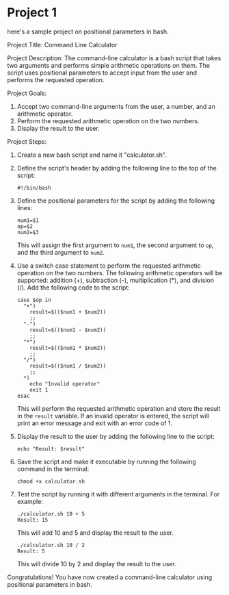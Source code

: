 # Project 1

here's a sample project on positional parameters in bash.

Project Title: Command Line Calculator

Project Description: The command-line calculator is a bash script that takes two arguments and performs simple arithmetic operations on them. The script uses positional parameters to accept input from the user and performs the requested operation.

Project Goals:

1. Accept two command-line arguments from the user, a number, and an arithmetic operator.
2. Perform the requested arithmetic operation on the two numbers.
3. Display the result to the user.

Project Steps:

1. Create a new bash script and name it "calculator.sh".
2. Define the script's header by adding the following line to the top of the script:

   ```
   #!/bin/bash
   ```
   
3. Define the positional parameters for the script by adding the following lines:

   ```
   num1=$1
   op=$2
   num2=$3
   ```
   
   This will assign the first argument to `num1`, the second argument to `op`, and the third argument to `num2`.
   
4. Use a switch case statement to perform the requested arithmetic operation on the two numbers. The following arithmetic operators will be supported: addition (+), subtraction (-), multiplication (*), and division (/). Add the following code to the script:

   ```
   case $op in
     "+")
       result=$(($num1 + $num2))
       ;;
     "-")
       result=$(($num1 - $num2))
       ;;
     "*")
       result=$(($num1 * $num2))
       ;;
     "/")
       result=$(($num1 / $num2))
       ;;
     *)
       echo "Invalid operator"
       exit 1
   esac
   ```
   
   This will perform the requested arithmetic operation and store the result in the `result` variable. If an invalid operator is entered, the script will print an error message and exit with an error code of 1.
   
5. Display the result to the user by adding the following line to the script:

   ```
   echo "Result: $result"
   ```
   
6. Save the script and make it executable by running the following command in the terminal:

   ```
   chmod +x calculator.sh
   ```
   
7. Test the script by running it with different arguments in the terminal. For example:

   ```
   ./calculator.sh 10 + 5
   Result: 15
   ```
   
   This will add 10 and 5 and display the result to the user.
   
   ```
   ./calculator.sh 10 / 2
   Result: 5
   ```
   
   This will divide 10 by 2 and display the result to the user.
   
Congratulations! You have now created a command-line calculator using positional parameters in bash.